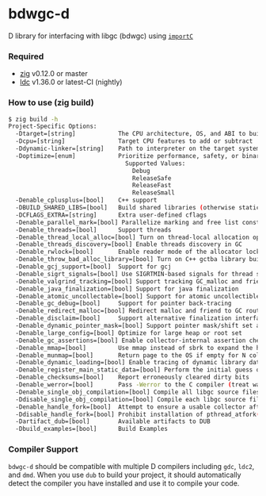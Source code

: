 # bdwgc-d

D library for interfacing with libgc (bdwgc) using [`importC`](https://dlang.org/spec/importc.html)


### Required

- [zig](https://ziglang.org/download) v0.12.0 or master
- [ldc](https://ldc-developers.github.io) v1.36.0 or latest-CI (nightly)

### How to use (zig build)

```bash
$ zig build -h
Project-Specific Options:
  -Dtarget=[string]            The CPU architecture, OS, and ABI to build for
  -Dcpu=[string]               Target CPU features to add or subtract
  -Ddynamic-linker=[string]    Path to interpreter on the target system
  -Doptimize=[enum]            Prioritize performance, safety, or binary size
                                 Supported Values:
                                   Debug
                                   ReleaseSafe
                                   ReleaseFast
                                   ReleaseSmall
  -Denable_cplusplus=[bool]    C++ support
  -DBUILD_SHARED_LIBS=[bool]   Build shared libraries (otherwise static ones)
  -DCFLAGS_EXTRA=[string]      Extra user-defined cflags
  -Denable_parallel_mark=[bool] Parallelize marking and free list construction
  -Denable_threads=[bool]      Support threads
  -Denable_thread_local_alloc=[bool] Turn on thread-local allocation optimization
  -Denable_threads_discovery=[bool] Enable threads discovery in GC
  -Denable_rwlock=[bool]       Enable reader mode of the allocator lock
  -Denable_throw_bad_alloc_library=[bool] Turn on C++ gctba library build
  -Denable_gcj_support=[bool]  Support for gcj
  -Denable_sigrt_signals=[bool] Use SIGRTMIN-based signals for thread suspend/resume
  -Denable_valgrind_tracking=[bool] Support tracking GC_malloc and friends for heap profiling tools
  -Denable_java_finalization=[bool] Support for java finalization
  -Denable_atomic_uncollectable=[bool] Support for atomic uncollectible allocation
  -Denable_gc_debug=[bool]     Support for pointer back-tracing
  -Denable_redirect_malloc=[bool] Redirect malloc and friend to GC routines
  -Denable_disclaim=[bool]     Support alternative finalization interface
  -Denable_dynamic_pointer_mask=[bool] Support pointer mask/shift set at runtime
  -Denable_large_config=[bool] Optimize for large heap or root set
  -Denable_gc_assertions=[bool] Enable collector-internal assertion checking
  -Denable_mmap=[bool]         Use mmap instead of sbrk to expand the heap
  -Denable_munmap=[bool]       Return page to the OS if empty for N collections
  -Denable_dynamic_loading=[bool] Enable tracing of dynamic library data roots
  -Denable_register_main_static_data=[bool] Perform the initial guess of data root sets
  -Denable_checksums=[bool]    Report erroneously cleared dirty bits
  -Denable_werror=[bool]       Pass -Werror to the C compiler (treat warnings as errors)
  -Denable_single_obj_compilation=[bool] Compile all libgc source files into single .o
  -Ddisable_single_obj_compilation=[bool] Compile each libgc source file independently
  -Denable_handle_fork=[bool]  Attempt to ensure a usable collector after fork()
  -Ddisable_handle_fork=[bool] Prohibit installation of pthread_atfork() handlers
  -Dartifact_dub=[bool]        Available artifacts to DUB
  -Dbuild_examples=[bool]      Build Examples
```

### Compiler Support

`bdwgc-d` should be compatible with multiple D compilers including `gdc`, `ldc2`, and `dmd`. When you use `dub` to build your project, it should automatically detect the compiler you have installed and use it to compile your code.
